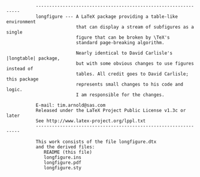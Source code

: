                ----------------------------------------------------------------
               longfigure --- A LaTeX package providing a table-like environment
                              that can display a stream of subfigures as a single
                              figure that can be broken by \TeX's
                              standard page-breaking algorithm.
               
                              Nearly identical to David Carlisle's |longtable| package,
                              but with some obvious changes to use figures instead of
                              tables. All credit goes to David Carlisle; this package
                              represents small changes to his code and logic.
                              I am responsible for the changes.
               
               E-mail: tim.arnold@sas.com
               Released under the LaTeX Project Public License v1.3c or later
               See http://www.latex-project.org/lppl.txt
               ----------------------------------------------------------------
               
               This work consists of the file longfigure.dtx
               and the derived files:
                  README (this file)
                  longfigure.ins
                  longfigure.pdf
                  longfigure.sty
